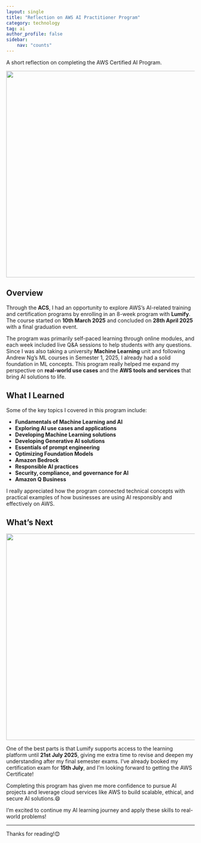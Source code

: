 ```yaml
---
layout: single
title: "Reflection on AWS AI Practitioner Program"
category: technology
tag: ai
author_profile: false
sidebar:
    nav: "counts"
---
```


A short reflection on completing the AWS Certified AI Program.

<div style="text-align: left; margin-bottom: 5px;">
  <img src="{{site.url}}/images/2025-07-02-AWS/01.png" style="width: 550px;" />
</div>

## Overview

Through the **ACS**, I had an opportunity to explore AWS’s AI-related training and certification programs by enrolling in an 8-week program with **Lumify**. The course started on **10th March 2025** and concluded on **28th April 2025** with a final graduation event.

The program was primarily self-paced learning through online modules, and each week included live Q&A sessions to help students with any questions. Since I was also taking a university **Machine Learning** unit and following Andrew Ng’s ML courses in Semester 1, 2025, I already had a solid foundation in ML concepts. This program really helped me expand my perspective on **real-world use cases** and the **AWS tools and services** that bring AI solutions to life.

## What I Learned

Some of the key topics I covered in this program include:

- **Fundamentals of Machine Learning and AI**
- **Exploring AI use cases and applications**
- **Developing Machine Learning solutions**
- **Developing Generative AI solutions**
- **Essentials of prompt engineering**
- **Optimizing Foundation Models**
- **Amazon Bedrock**
- **Responsible AI practices**
- **Security, compliance, and governance for AI**
- **Amazon Q Business**

I really appreciated how the program connected technical concepts with practical examples of how businesses are using AI responsibly and effectively on AWS.


## What’s Next

<div style="text-align: left; margin-bottom: 5px;">
  <img src="{{site.url}}/images/2025-07-02-AWS/02.png" style="width: 550px;" />
</div>

One of the best parts is that Lumify supports access to the learning platform until **21st July 2025**, giving me extra time to revise and deepen my understanding after my final semester exams. I’ve already booked my certification exam for **15th July**, and I’m looking forward to getting the AWS Certificate!

Completing this program has given me more confidence to pursue AI projects and leverage cloud services like AWS to build scalable, ethical, and secure AI solutions.😄

I’m excited to continue my AI learning journey and apply these skills to real-world problems!

---

Thanks for reading!😊